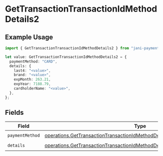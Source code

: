 # GetTransactionTransactionIdMethodDetails2

## Example Usage

```typescript
import { GetTransactionTransactionIdMethodDetails2 } from "jani-payments/models/operations";

let value: GetTransactionTransactionIdMethodDetails2 = {
  paymentMethod: "CARD",
  details: {
    last4: "<value>",
    brand: "<value>",
    expMonth: 263.21,
    expYear: 7188.79,
    cardholderName: "<value>",
  },
};
```

## Fields

| Field                                                                                                                                                                        | Type                                                                                                                                                                         | Required                                                                                                                                                                     | Description                                                                                                                                                                  |
| ---------------------------------------------------------------------------------------------------------------------------------------------------------------------------- | ---------------------------------------------------------------------------------------------------------------------------------------------------------------------------- | ---------------------------------------------------------------------------------------------------------------------------------------------------------------------------- | ---------------------------------------------------------------------------------------------------------------------------------------------------------------------------- |
| `paymentMethod`                                                                                                                                                              | [operations.GetTransactionTransactionIdMethodDetailsTransactionsPaymentMethod](../../models/operations/gettransactiontransactionidmethoddetailstransactionspaymentmethod.md) | :heavy_check_mark:                                                                                                                                                           | N/A                                                                                                                                                                          |
| `details`                                                                                                                                                                    | [operations.GetTransactionTransactionIdMethodDetailsTransactionsDetails](../../models/operations/gettransactiontransactionidmethoddetailstransactionsdetails.md)             | :heavy_check_mark:                                                                                                                                                           | N/A                                                                                                                                                                          |